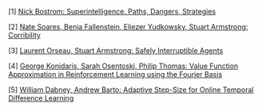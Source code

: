 [1] [Nick Bostrom: Superintelligence. Paths, Dangers,
Strategies](https://en.wikipedia.org/wiki/Superintelligence:_Paths,_Dangers,_Strategies)

[2] [Nate Soares, Benja Fallenstein, Eliezer Yudkowsky, Stuart Armstrong:
Corribility](https://intelligence.org/files/Corrigibility.pdf)

[3] [Laurent Orseau, Stuart Armstrong: Safely Interruptible
Agents](https://intelligence.org/files/Interruptibility.pdf)

[4] [George Konidaris, Sarah Osentoski, Philip Thomas: Value Function
Approximation in Reinforcement Learning using the Fourier
Basis](http://lis.csail.mit.edu/pubs/konidaris-aaai11a.pdf)

[5] [William Dabney, Andrew Barto: Adaptive Step-Size for Online Temporal
Difference Learning](http://people.cs.umass.edu/~wdabney/papers/alphaBounds.pdf)

